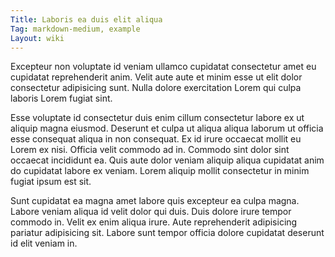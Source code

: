 ```yaml
---
Title: Laboris ea duis elit aliqua
Tag: markdown-medium, example
Layout: wiki
---
```

Excepteur non voluptate id veniam ullamco cupidatat consectetur amet eu cupidatat reprehenderit anim. Velit aute aute et minim esse ut elit dolor consectetur adipisicing sunt. Nulla dolore exercitation Lorem qui culpa laboris Lorem fugiat sint.

Esse voluptate id consectetur duis enim cillum consectetur labore ex ut aliquip magna eiusmod. Deserunt et culpa ut aliqua aliqua laborum ut officia esse consequat aliqua in non consequat. Ex id irure occaecat mollit eu Lorem ex nisi. Officia velit commodo ad in. Commodo sint dolor sint occaecat incididunt ea. Quis aute dolor veniam aliquip aliqua cupidatat anim do cupidatat labore ex veniam. Lorem aliquip mollit consectetur in minim fugiat ipsum est sit.

Sunt cupidatat ea magna amet labore quis excepteur ea culpa magna. Labore veniam aliqua id velit dolor qui duis. Duis dolore irure tempor commodo in. Velit ex enim aliqua irure. Aute reprehenderit adipisicing pariatur adipisicing sit. Labore sunt tempor officia dolore cupidatat deserunt id elit veniam in.